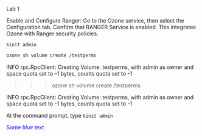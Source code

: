 Lab 1

Enable and Configure Ranger:
Go to the Ozone service, then select the Configuration tab.
Confirm that RANGER Service is enabled.
This integrates Ozone with Ranger security policies.



```console
kinit admin
``` 

```bash
ozone sh volume create /testperms
``` 
INFO rpc.RpcClient: Creating Volume: testperms, with admin as owner and space quota set to -1 bytes, counts quota set to -1



>>> ozone sh volume create /testperms

INFO rpc.RpcClient: Creating Volume: testperms, with admin as owner and space quota set to -1 bytes, counts quota set to -1

At the command prompt, type ```kinit admin```


<span style="color:blue"> Some *blue* text </span>
